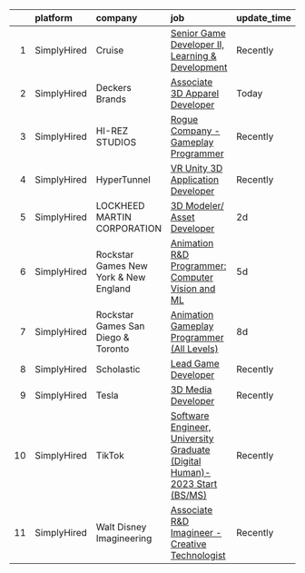 

|    | platform    | company                               | job                                                                                                                                                                                        | update_time   | location                     |
|---:|:------------|:--------------------------------------|:-------------------------------------------------------------------------------------------------------------------------------------------------------------------------------------------|:--------------|:-----------------------------|
|  1 | SimplyHired | Cruise                                | [Senior Game Developer II, Learning & Development](https://www.simplyhired.com/job/Yo76maBbnvxa938LJjXzeiFgWjU5pQBuLJtumePLnrP5q5hVJw8tEw?q=animation+developer)                           | Recently      | San Francisco, CA            |
|  2 | SimplyHired | Deckers Brands                        | [Associate 3D Apparel Developer](https://www.simplyhired.com/job/fxILTX_MgJgbg5H8S8FPtpm-TAghpWl7Icg8O66i0sC9Kr3sfiNGxg?q=animation+developer)                                             | Today         | Goleta, CA                   |
|  3 | SimplyHired | HI-REZ STUDIOS                        | [Rogue Company - Gameplay Programmer](https://www.simplyhired.com/job/LsNry-p6gnu1TIEZmUo6I8aV0PTXE3Z5_Z4722fobj5x-RZGMaivJA?q=animation+developer)                                        | Recently      | Remote                       |
|  4 | SimplyHired | HyperTunnel                           | [VR Unity 3D Application Developer](https://www.simplyhired.com/job/zPBodo19Gzdb1m4ahQp0Rs0n3VMdxgK3AwhljKuHhGzJoBMquezYcg?q=animation+developer)                                          | Recently      | Jersey City, NJ              |
|  5 | SimplyHired | LOCKHEED MARTIN CORPORATION           | [3D Modeler/ Asset Developer](https://www.simplyhired.com/job/ytznfHbT7W4AJzaUZlN3Lkqq69PW2U0nu2mqUowTqAYKW9CC1Pzlcw?q=animation+developer)                                                | 2d            | Orlando, FL                  |
|  6 | SimplyHired | Rockstar Games New York & New England | [Animation R&D Programmer: Computer Vision and ML](https://www.simplyhired.com/job/WtEltW636q1454r8ToLL-9BVJsBqO8y1TzopQfiSmAWx0VlmBZTA2w?q=animation+developer)                           | 5d            | New York, NY                 |
|  7 | SimplyHired | Rockstar Games San Diego & Toronto    | [Animation Gameplay Programmer (All Levels)](https://www.simplyhired.com/job/lkYhDJIvK6q4OOvL4N_dYwpe6gw6hWwhQk_KG5b2n0pUt3fCW-QEag?q=animation+developer)                                 | 8d            | Carlsbad, CA                 |
|  8 | SimplyHired | Scholastic                            | [Lead Game Developer](https://www.simplyhired.com/job/DTz35nzJgDgVh070S-dwrObT5Rl9sNQdLka6ZUBayi3X1bodL5Wyaw?q=animation+developer)                                                        | Recently      | New York, NY                 |
|  9 | SimplyHired | Tesla                                 | [3D Media Developer](https://www.simplyhired.com/job/z1m_ZliKKIrYOQxoyuNlv5BTlbNmTu6Vn629wEoMDglY0nFAJv6HlQ?q=animation+developer)                                                         | Recently      | Fremont, CA                  |
| 10 | SimplyHired | TikTok                                | [Software Engineer, University Graduate (Digital Human)- 2023 Start (BS/MS)](https://www.simplyhired.com/job/rAO4RBkNdXtxgwK1w484Xm-Jy9NGJPo5uKGvXCGHbSOgr-1oIHnv6g?q=animation+developer) | Recently      | Los Angeles, CA +2 locations |
| 11 | SimplyHired | Walt Disney Imagineering              | [Associate R&D Imagineer - Creative Technologist](https://www.simplyhired.com/job/WEUZc7YAGnQDJwIxjDDgx3UA68kYpimrfYJkmf5B5-HQIzOjai_EcQ?q=animation+developer)                            | Recently      | Glendale, CA                 |